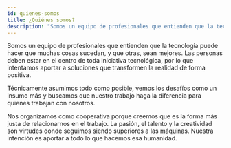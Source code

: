 ```yaml
---
id: quienes-somos
title: ¿Quiénes somos? 
description: "Somos un equipo de profesionales que entienden que la tecnología, bien direccionada, puede hacer que muchas cosas sucedan, y que otras, sean mejores."
---
```


Somos un equipo de profesionales que entienden que la tecnología puede hacer que muchas cosas sucedan, y que otras, sean mejores. Las personas deben estar en el centro de toda iniciativa tecnológica, por lo que intentamos aportar a soluciones que transformen la realidad de forma positiva.
 
Técnicamente asumimos todo como posible, vemos los desafíos como un insumo más y buscamos que nuestro trabajo haga la diferencia para quienes trabajan con nosotros.
 
Nos organizamos como cooperativa porque creemos que es la forma más justa de relacionarnos en el trabajo. La pasión, el talento y la creatividad son virtudes donde seguimos siendo superiores a las máquinas. Nuestra intención es aportar a todo lo que hacemos esa humanidad.
